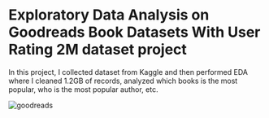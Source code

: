 Exploratory Data Analysis on Goodreads Book Datasets With User Rating 2M dataset project
=====

In this project, I collected dataset from Kaggle and then performed EDA where I cleaned 1.2GB of records, analyzed which books is the most popular, who is the most popular author, etc.

![goodreads](https://user-images.githubusercontent.com/97393390/185557310-0ae51e15-0779-49a9-88bd-cdf9c249384c.jpg)

